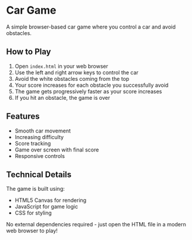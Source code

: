 # Car Game

A simple browser-based car game where you control a car and avoid obstacles.

## How to Play

1. Open `index.html` in your web browser
2. Use the left and right arrow keys to control the car
3. Avoid the white obstacles coming from the top
4. Your score increases for each obstacle you successfully avoid
5. The game gets progressively faster as your score increases
6. If you hit an obstacle, the game is over

## Features

- Smooth car movement
- Increasing difficulty
- Score tracking
- Game over screen with final score
- Responsive controls

## Technical Details

The game is built using:
- HTML5 Canvas for rendering
- JavaScript for game logic
- CSS for styling

No external dependencies required - just open the HTML file in a modern web browser to play! 